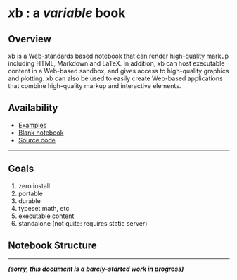# *x*b : a *variable* book

## Overview

*x*b is a Web-standards based notebook that can render high-quality markup including HTML, Markdown and LaTeX.
In addition, *x*b can host executable content in a Web-based sandbox, and gives access to high-quality graphics and plotting.
*x*b can also be used to easily create Web-based applications that combine high-quality markup and interactive elements.

## Availability

* [Examples](https://ed-puckett.github.io/bq/examples/index.html)
* [Blank notebook](https://ed-puckett.github.io/bq/dist/index.html)
* [Source code](https://github.com/ed-puckett/bq)

---

## Goals

1. zero install
1. portable
1. durable
1. typeset math, etc
1. executable content
1. standalone (not quite: requires static server)

## Notebook Structure

---

***(sorry, this document is a barely-started work in progress)***

